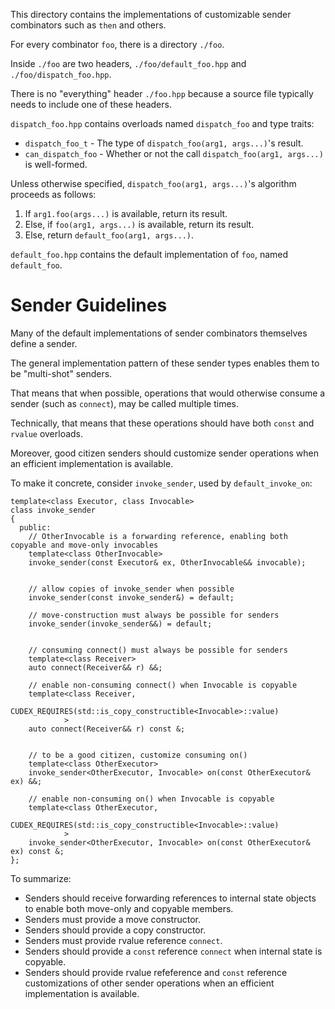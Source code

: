 This directory contains the implementations of customizable sender combinators such as `then` and others.

For every combinator `foo`, there is a directory `./foo`.

Inside `./foo` are two headers, `./foo/default_foo.hpp` and `./foo/dispatch_foo.hpp`.

There is no "everything" header `./foo.hpp` because a source file typically needs to include one of these headers.

`dispatch_foo.hpp` contains overloads named `dispatch_foo` and type traits:

  * `dispatch_foo_t` - The type of `dispatch_foo(arg1, args...)`'s result.
  * `can_dispatch_foo` - Whether or not the call `dispatch_foo(arg1, args...)` is well-formed.

Unless otherwise specified, `dispatch_foo(arg1, args...)`'s algorithm proceeds as follows:

  1. If `arg1.foo(args...)` is available, return its result.
  2. Else, if `foo(arg1, args...)` is available, return its result.
  3. Else, return `default_foo(arg1, args...)`.

`default_foo.hpp` contains the default implementation of `foo`, named `default_foo`.

# Sender Guidelines

Many of the default implementations of sender combinators themselves define a sender.

The general implementation pattern of these sender types enables them to be "multi-shot" senders.

That means that when possible, operations that would otherwise consume a sender
(such as `connect`), may be called multiple times.

Technically, that means that these operations should have both `const` and `rvalue` overloads.

Moreover, good citizen senders should customize sender operations when an efficient implementation is available.

To make it concrete, consider `invoke_sender`, used by `default_invoke_on`:

    template<class Executor, class Invocable>
    class invoke_sender
    {
      public:
        // OtherInvocable is a forwarding reference, enabling both copyable and move-only invocables
        template<class OtherInvocable>
        invoke_sender(const Executor& ex, OtherInvocable&& invocable);


        // allow copies of invoke_sender when possible
        invoke_sender(const invoke_sender&) = default;

        // move-construction must always be possible for senders
        invoke_sender(invoke_sender&&) = default;


        // consuming connect() must always be possible for senders
        template<class Receiver>
        auto connect(Receiver&& r) &&;

        // enable non-consuming connect() when Invocable is copyable
        template<class Receiver,
                 CUDEX_REQUIRES(std::is_copy_constructible<Invocable>::value)
                >
        auto connect(Receiver&& r) const &;


        // to be a good citizen, customize consuming on()
        template<class OtherExecutor>
        invoke_sender<OtherExecutor, Invocable> on(const OtherExecutor& ex) &&;

        // enable non-consuming on() when Invocable is copyable
        template<class OtherExecutor,
                 CUDEX_REQUIRES(std::is_copy_constructible<Invocable>::value)
                >
        invoke_sender<OtherExecutor, Invocable> on(const OtherExecutor& ex) const &;
    };

To summarize:

  * Senders should receive forwarding references to internal state objects to enable both move-only and copyable members.
  * Senders must provide a move constructor.
  * Senders should provide a copy constructor.
  * Senders must provide rvalue reference `connect`.
  * Senders should provide a `const` reference `connect` when internal state is copyable.
  * Senders should provide rvalue refeference and `const` reference customizations of other sender operations when an efficient implementation is available.

